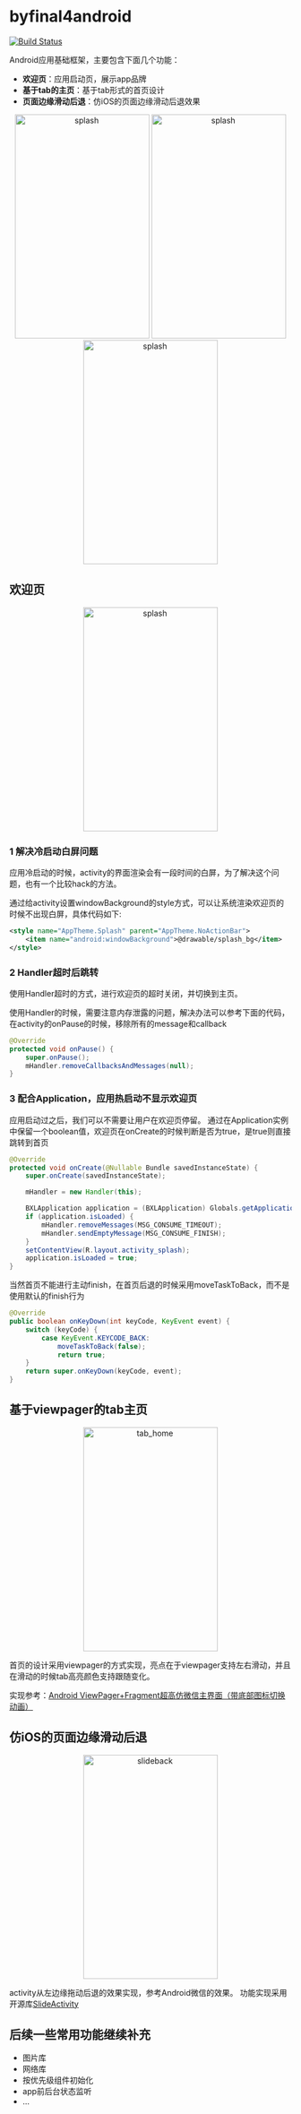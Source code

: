 # byfinal4android

[![Build Status](https://travis-ci.org/vincentlong889/byfinal4android.svg?branch=master)](https://travis-ci.org/vincentlong889/byfinal4android)

Android应用基础框架，主要包含下面几个功能：

* **欢迎页**：应用启动页，展示app品牌
* **基于tab的主页**：基于tab形式的首页设计
* **页面边缘滑动后退**：仿iOS的页面边缘滑动后退效果

<p align="center">
  <img src="01.gif" alt="splash" height="400" width="240"/>
  <img src="02.gif" alt="splash" height="400" width="240"/>
  <img src="03.gif" alt="splash" height="400" width="240"/>
</p>

## 欢迎页
<p align="center">
  <img src="01.gif" alt="splash" height="400" width="240"/>
</p>

### 1 解决冷启动白屏问题
应用冷启动的时候，activity的界面渲染会有一段时间的白屏，为了解决这个问题，也有一个比较hack的方法。

通过给activity设置windowBackground的style方式，可以让系统渲染欢迎页的时候不出现白屏，具体代码如下:

```xml
<style name="AppTheme.Splash" parent="AppTheme.NoActionBar">
    <item name="android:windowBackground">@drawable/splash_bg</item>
</style>
```

### 2 Handler超时后跳转
使用Handler超时的方式，进行欢迎页的超时关闭，并切换到主页。

使用Handler的时候，需要注意内存泄露的问题，解决办法可以参考下面的代码，在activity的onPause的时候，移除所有的message和callback

```java
@Override
protected void onPause() {
    super.onPause();
    mHandler.removeCallbacksAndMessages(null);
}
```

### 3 配合Application，应用热启动不显示欢迎页
应用启动过之后，我们可以不需要让用户在欢迎页停留。
通过在Application实例中保留一个boolean值，欢迎页在onCreate的时候判断是否为true，是true则直接跳转到首页

```java
@Override
protected void onCreate(@Nullable Bundle savedInstanceState) {
    super.onCreate(savedInstanceState);

    mHandler = new Handler(this);

    BXLApplication application = (BXLApplication) Globals.getApplication();
    if (application.isLoaded) {
        mHandler.removeMessages(MSG_CONSUME_TIMEOUT);
        mHandler.sendEmptyMessage(MSG_CONSUME_FINISH);
    }
    setContentView(R.layout.activity_splash);
    application.isLoaded = true;
}
```

当然首页不能进行主动finish，在首页后退的时候采用moveTaskToBack，而不是使用默认的finish行为

```java
@Override
public boolean onKeyDown(int keyCode, KeyEvent event) {
    switch (keyCode) {
        case KeyEvent.KEYCODE_BACK:
            moveTaskToBack(false);
            return true;
    }
    return super.onKeyDown(keyCode, event);
}
```

## 基于viewpager的tab主页
<p align="center">
  <img src="02.gif" alt="tab_home" height="400" width="240"/>
</p>

首页的设计采用viewpager的方式实现，亮点在于viewpager支持左右滑动，并且在滑动的时候tab高亮颜色支持跟随变化。

实现参考：[Android ViewPager+Fragment超高仿微信主界面（带底部图标切换动画）](http://blog.csdn.net/shenyuanqing/article/details/49464767)

## 仿iOS的页面边缘滑动后退
<p align="center">
  <img src="03.gif" alt="slideback" height="400" width="240"/>
</p>

activity从左边缘拖动后退的效果实现，参考Android微信的效果。
功能实现采用开源库[SlideActivity](https://github.com/chenjishi/SlideActivity)

## 后续一些常用功能继续补充

* 图片库
* 网络库
* 按优先级组件初始化
* app前后台状态监听
* ...

